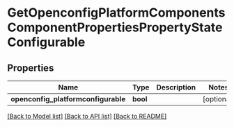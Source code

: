 # GetOpenconfigPlatformComponentsComponentPropertiesPropertyStateConfigurable

## Properties
Name | Type | Description | Notes
------------ | ------------- | ------------- | -------------
**openconfig_platformconfigurable** | **bool** |  | [optional] 

[[Back to Model list]](../README.md#documentation-for-models) [[Back to API list]](../README.md#documentation-for-api-endpoints) [[Back to README]](../README.md)


